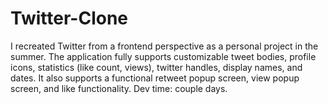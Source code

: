 # Twitter-Clone
I recreated Twitter from a frontend perspective as a personal project in the summer. The application fully supports customizable tweet bodies, profile icons, statistics (like count, views), twitter handles, display names, and dates. It also supports a functional retweet popup screen, view popup screen, and like functionality. Dev time: couple days.
